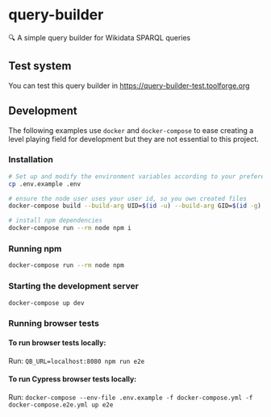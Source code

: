 # query-builder
🔍️ A simple query builder for Wikidata SPARQL queries

## Test system

You can test this query builder in https://query-builder-test.toolforge.org

## Development

The following examples use `docker` and `docker-compose` to ease creating a level playing field for development but they are not essential to this project.

### Installation

```sh
# Set up and modify the environment variables according to your preferences
cp .env.example .env

# ensure the node user uses your user id, so you own created files
docker-compose build --build-arg UID=$(id -u) --build-arg GID=$(id -g) node

# install npm dependencies
docker-compose run --rm node npm i
```

### Running npm

```sh
docker-compose run --rm node npm
```

### Starting the development server

```sh
docker-compose up dev
```

### Running browser tests

#### To run browser tests locally:

Run: `QB_URL=localhost:8080 npm run e2e`

#### To run Cypress browser tests locally:

Run: `docker-compose --env-file .env.example -f docker-compose.yml -f docker-compose.e2e.yml up e2e`
